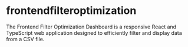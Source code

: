 # frontendfilteroptimization
The Frontend Filter Optimization Dashboard is a responsive React and TypeScript web application designed to efficiently filter and display data from a CSV file. 
